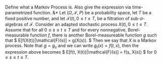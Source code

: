 Define what a Markov Process is. Also give the expression via time-parametrized function.
&*
Let $(\Omega, \mathcal{F}, P)$ be a probability space, let $T$ be a fixed positive number, and let $\mathcal{F}(t), 0 \leq t \leq T,$ be a filtration of sub-$\sigma$-algebras of $\mathcal{F}$. Consider an adapted stochastic process $X(t), 0 \leq t \leq T$. Assume that for all $0 \leq s \leq t \leq T$ and for every nonnegative, Borel-measurable function $f$, there is another Borel-measureable function $g$ such that
$
E[f(X(t))|\mathcal{F}(s)] = g(X(s)).
$
Then we say that $X$ is a Markov process.
Note that $g = g_s$ and we can write $g_t(x) = f(t, x)$, then the expression above becomes
$
E[f(t, X(t))|\mathcal{F}(s)] = f(s, X(s))
$
for $0 \leq s \leq t \leq T$.
<!--SR:!2023-05-09,2,150-->